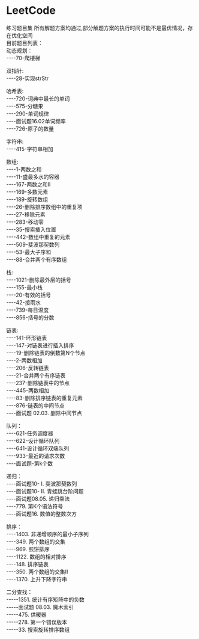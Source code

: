 # LeetCode
练习题目集
所有解题方案均通过,部分解题方案的执行时间可能不是最优情况，存在优化空间<br>
目前题目列表：<br>
动态规划：<br>
----70-爬楼梯<br>

双指针:<br>
----28-实现strStr<br>

哈希表:<br>
----720-词典中最长的单词<br>
----575-分糖果<br>
----290-单词规律<br>
----面试题16.02单词频率<br>
----726-原子的数量<br>


字符串:<br>
----415-字符串相加<br>

数组:<br>
----1-两数之和<br>
----11-盛最多水的容器<br>
----167-两数之和II<br>
----169-多数元素<br>
----189-旋转数组<br>
----26-删除排序数组中的重复项<br>
----27-移除元素<br>
----283-移动零<br>
----35-搜索插入位置<br>
----442-数组中重复的元素<br>
----509-斐波那契数列<br>
----53-最大子序和<br>
----88-合并两个有序数组<br>

栈:<br>
----1021-删除最外层的括号<br>
----155-最小栈<br>
----20-有效的括号<br>
----42-接雨水<br>
----739-每日温度<br>
----856-括号的分数<br>

链表:<br>
----141-环形链表<br>
----147-对链表进行插入排序<br>
----19-删除链表的倒数第N个节点<br>
----2-两数相加<br>
----206-反转链表<br>
----21-合并两个有序链表<br>
----237-删除链表中的节点<br>
----445-两数相加<br>
----83-删除排序链表的重复元素<br>
----876-链表的中间节点<br>
----面试题 02.03. 删除中间节点<br>

队列：<br>
----621-任务调度器<br>
----622-设计循环队列<br>
----641-设计循环双端队列<br>
----933-最近的请求次数<br>
----面试题-第k个数<br>

递归：<br>
----面试题10- I. 斐波那契数列<br>
----面试题10- II. 青蛙跳台阶问题<br>
----面试题08.05. 递归乘法<br>
----779. 第K个语法符号<br>
----面试题16. 数值的整数次方<br>

排序：<br>
----1403. 非递增顺序的最小子序列<br>
----349. 两个数组的交集<br>
----969. 煎饼排序<br>
----1122. 数组的相对排序<br>
----148. 排序链表<br>
----350. 两个数组的交集II<br>
----1370. 上升下降字符串<br>

二分查找：<br>
-----1351. 统计有序矩阵中的负数<br>
-----面试题 08.03. 魔术索引<br>
-----475. 供暖器<br>
-----278. 第一个错误版本<br>
-----33. 搜索旋转排序数组<br>